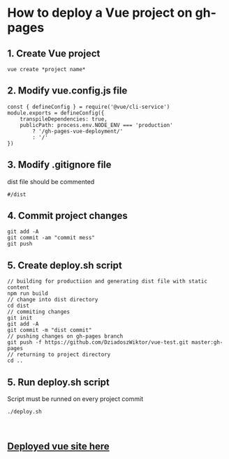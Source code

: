 # **How to deploy a Vue project on gh-pages**

## **1. Create Vue project**
     
    vue create *project name*

## **2. Modify vue.config.js file**
     
    const { defineConfig } = require('@vue/cli-service')
    module.exports = defineConfig({
        transpileDependencies: true,
        publicPath: process.env.NODE_ENV === 'production'
            ? '/gh-pages-vue-deployment/'
            : '/'
    })

## **3. Modify .gitignore file**
dist file should be commented

    #/dist

## **4. Commit project changes**

    git add -A
    git commit -am "commit mess"
    git push

## **5. Create deploy.sh script**

    // building for productiion and generating dist file with static content
    npm run build
    // change into dist directory
    cd dist
    // commiting changes
    git init
    git add -A
    git commit -m "dist commit"
    // pushing changes on gh-pages branch 
    git push -f https://github.com/DziadoszWiktor/vue-test.git master:gh-pages
    // returning to project directory
    cd ..

## **5. Run deploy.sh script**
Script must be runned on every project commit

    ./deploy.sh

<br>

## [Deployed vue site here](https://dziadoszwiktor.github.io/gh-pages-vue-deployment/)


